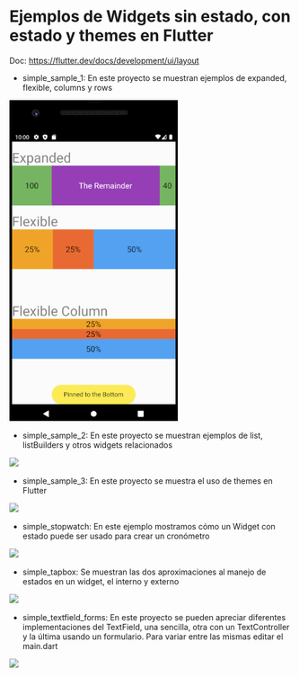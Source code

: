 # Ejemplos de Widgets sin estado, con estado y themes en Flutter

Doc: https://flutter.dev/docs/development/ui/layout

- simple_sample_1: En este proyecto se muestran ejemplos de expanded, flexible, columns y rows

 <img src="simple_sample_1/2021-10-06-22-05-04.png" width="300" />

- simple_sample_2: En este proyecto se muestran ejemplos de  list, listBuilders y otros widgets relacionados

<img src="https://user-images.githubusercontent.com/28717626/136316275-99cb8da8-2ba6-4680-bd83-cf020ab6d468.gif" width="300" />

- simple_sample_3: En este proyecto se muestra el uso de themes en Flutter

<img src="https://user-images.githubusercontent.com/28717626/136317182-d1ccf1e3-8241-43ce-9e3b-681557d1de95.gif" width="300" />
  
- simple_stopwatch: En este ejemplo mostramos cómo un Widget con estado puede ser usado para crear un cronómetro    

<img src="https://user-images.githubusercontent.com/28717626/136319712-1afd8a62-c564-4e64-816e-f36d717cc8a4.gif" width="300" />

- simple_tapbox: Se muestran las dos aproximaciones al manejo de estados en un widget, el interno y externo   

<img src="https://user-images.githubusercontent.com/28717626/136319798-cdf5559c-258b-4097-9e0e-b0c4d6172b50.gif" width="300" />

- simple_textfield_forms: En este proyecto se pueden apreciar diferentes implementaciones del TextField, una sencilla, otra con un TextController y la última usando un formulario. Para variar entre las mismas editar el  main.dart  

<img src="https://user-images.githubusercontent.com/28717626/136319904-d7e6a313-a99b-4884-8617-3f160f5f81e2.gif" width="300" />

